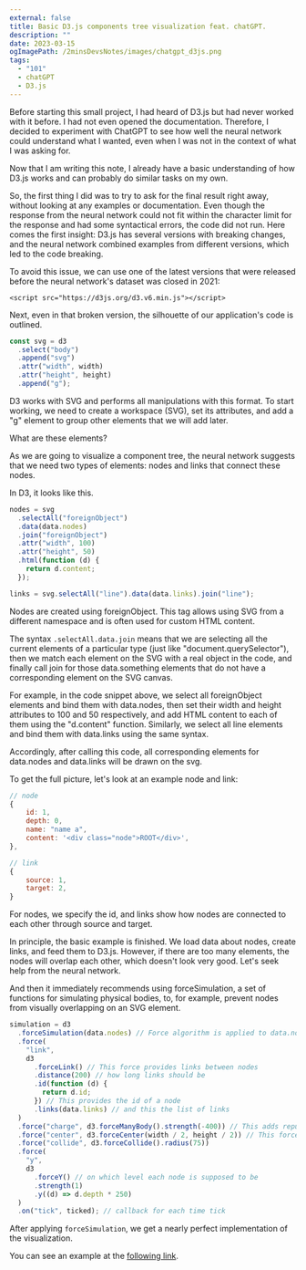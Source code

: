 ```yaml
---
external: false
title: Basic D3.js components tree visualization feat. chatGPT.
description: ""
date: 2023-03-15
ogImagePath: /2minsDevsNotes/images/chatgpt_d3js.png
tags:
  - "101"
  - chatGPT
  - D3.js
---
```


Before starting this small project, I had heard of D3.js but had never worked with it before. I had not even opened the documentation. Therefore, I decided to experiment with ChatGPT to see how well the neural network could understand what I wanted, even when I was not in the context of what I was asking for.

Now that I am writing this note, I already have a basic understanding of how D3.js works and can probably do similar tasks on my own.

So, the first thing I did was to try to ask for the final result right away, without looking at any examples or documentation. Even though the response from the neural network could not fit within the character limit for the response and had some syntactical errors, the code did not run. Here comes the first insight: D3.js has several versions with breaking changes, and the neural network combined examples from different versions, which led to the code breaking.

To avoid this issue, we can use one of the latest versions that were released before the neural network's dataset was closed in 2021:

`<script src="https://d3js.org/d3.v6.min.js"></script>`

Next, even in that broken version, the silhouette of our application's code is outlined.

```js
const svg = d3
  .select("body")
  .append("svg")
  .attr("width", width)
  .attr("height", height)
  .append("g");
```

D3 works with SVG and performs all manipulations with this format. To start working, we need to create a workspace (SVG), set its attributes, and add a "g" element to group other elements that we will add later.

What are these elements?

As we are going to visualize a component tree, the neural network suggests that we need two types of elements: nodes and links that connect these nodes.

In D3, it looks like this.

```js
nodes = svg
  .selectAll("foreignObject")
  .data(data.nodes)
  .join("foreignObject")
  .attr("width", 100)
  .attr("height", 50)
  .html(function (d) {
    return d.content;
  });

links = svg.selectAll("line").data(data.links).join("line");
```

Nodes are created using foreignObject. This tag allows using SVG from a different namespace and is often used for custom HTML content.

The syntax `.selectAll.data.join` means that we are selecting all the current elements of a particular type (just like "document.querySelector"), then we match each element on the SVG with a real object in the code, and finally call join for those data.something elements that do not have a corresponding element on the SVG canvas.

For example, in the code snippet above, we select all foreignObject elements and bind them with data.nodes, then set their width and height attributes to 100 and 50 respectively, and add HTML content to each of them using the "d.content" function. Similarly, we select all line elements and bind them with data.links using the same syntax.

Accordingly, after calling this code, all corresponding elements for data.nodes and data.links will be drawn on the svg.

To get the full picture, let's look at an example node and link:

```js
// node
{
    id: 1,
    depth: 0,
    name: "name a",
    content: '<div class="node">ROOT</div>',
},

// link
{
    source: 1,
    target: 2,
}
```

For nodes, we specify the id, and links show how nodes are connected to each other through source and target.

In principle, the basic example is finished. We load data about nodes, create links, and feed them to D3.js. However, if there are too many elements, the nodes will overlap each other, which doesn't look very good. Let's seek help from the neural network.

And then it immediately recommends using forceSimulation, a set of functions for simulating physical bodies, to, for example, prevent nodes from visually overlapping on an SVG element.

```js
simulation = d3
  .forceSimulation(data.nodes) // Force algorithm is applied to data.nodes
  .force(
    "link",
    d3
      .forceLink() // This force provides links between nodes
      .distance(200) // how long links should be
      .id(function (d) {
        return d.id;
      }) // This provides the id of a node
      .links(data.links) // and this the list of links
  )
  .force("charge", d3.forceManyBody().strength(-400)) // This adds repulsion between nodes. Play with the -400 for the repulsion strength
  .force("center", d3.forceCenter(width / 2, height / 2)) // This force attracts nodes to the centre of the SVG area
  .force("collide", d3.forceCollide().radius(75))
  .force(
    "y",
    d3
      .forceY() // on which level each node is supposed to be
      .strength(1)
      .y((d) => d.depth * 250)
  )
  .on("tick", ticked); // callback for each time tick
```

After applying `forceSimulation`, we get a nearly perfect implementation of the visualization.

You can see an example at the [following link](https://jsfiddle.net/tn6mukq9/2/).
